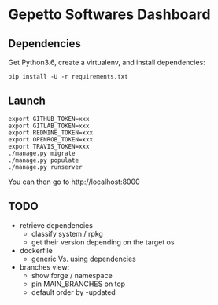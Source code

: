 # Gepetto Softwares Dashboard

## Dependencies

Get Python3.6, create a virtualenv, and install dependencies:

`pip install -U -r requirements.txt`

## Launch

```
export GITHUB_TOKEN=xxx
export GITLAB_TOKEN=xxx
export REDMINE_TOKEN=xxx
export OPENROB_TOKEN=xxx
export TRAVIS_TOKEN=xxx
./manage.py migrate
./manage.py populate
./manage.py runserver
```

You can then go to http://localhost:8000

## TODO

- retrieve dependencies
    - classify system / rpkg
    - get their version depending on the target os
- dockerfile
    - generic Vs. using dependencies
- branches view:
    - show forge / namespace
    - pin MAIN_BRANCHES on top
    - default order by -updated
